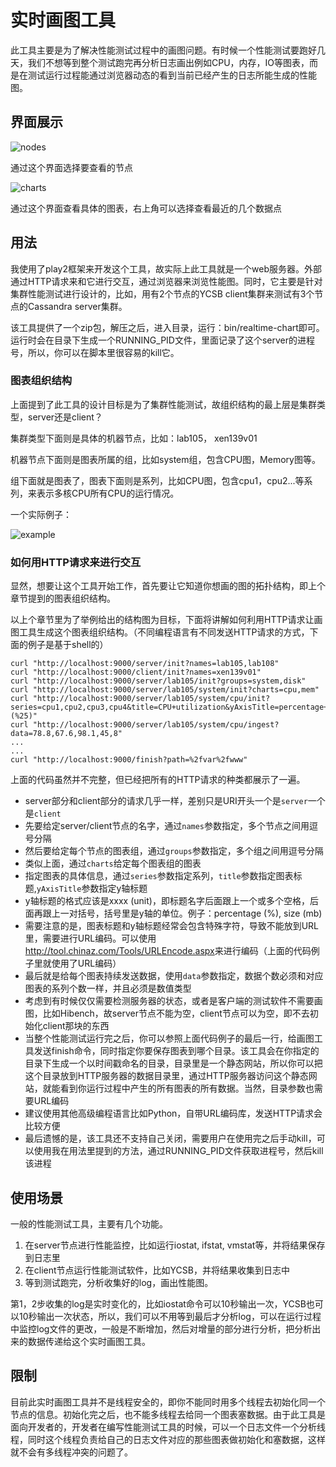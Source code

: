 # 实时画图工具
此工具主要是为了解决性能测试过程中的画图问题。有时候一个性能测试要跑好几天，我们不想等到整个测试跑完再分析日志画出例如CPU，内存，IO等图表，而是在测试运行过程能通过浏览器动态的看到当前已经产生的日志所能生成的性能图。
## 界面展示
![nodes](http://i41.tinypic.com/x3jgy.png)

通过这个界面选择要查看的节点

![charts](http://i41.tinypic.com/fckzev.png)

通过这个界面查看具体的图表，右上角可以选择查看最近的几个数据点
## 用法
我使用了play2框架来开发这个工具，故实际上此工具就是一个web服务器。外部通过HTTP请求来和它进行交互，通过浏览器来浏览性能图。同时，它主要是针对集群性能测试进行设计的，比如，用有2个节点的YCSB client集群来测试有3个节点的Cassandra server集群。

该工具提供了一个zip包，解压之后，进入目录，运行：bin/realtime-chart即可。运行时会在目录下生成一个RUNNING_PID文件，里面记录了这个server的进程号，所以，你可以在脚本里很容易的kill它。
### 图表组织结构
上面提到了此工具的设计目标是为了集群性能测试，故组织结构的最上层是集群类型，server还是client？

集群类型下面则是具体的机器节点，比如：lab105， xen139v01

机器节点下面则是图表所属的组，比如system组，包含CPU图，Memory图等。

组下面就是图表了，图表下面则是系列，比如CPU图，包含cpu1，cpu2...等系列，来表示多核CPU所有CPU的运行情况。

一个实际例子：

![example](http://i41.tinypic.com/2a5b2w3.png)
### 如何用HTTP请求来进行交互
显然，想要让这个工具开始工作，首先要让它知道你想画的图的拓扑结构，即上个章节提到的图表组织结构。

以上个章节里为了举例给出的结构图为目标，下面将讲解如何利用HTTP请求让画图工具生成这个图表组织结构。（不同编程语言有不同发送HTTP请求的方式，下面的例子是基于shell的）

    curl "http://localhost:9000/server/init?names=lab105,lab108"
    curl "http://localhost:9000/client/init?names=xen139v01"
    curl "http://localhost:9000/server/lab105/init?groups=system,disk"
    curl "http://localhost:9000/server/lab105/system/init?charts=cpu,mem"
    curl "http://localhost:9000/server/lab105/system/cpu/init?series=cpu1,cpu2,cpu3,cpu4&title=CPU+utilization&yAxisTitle=percentage+(%25)"
    curl "http://localhost:9000/server/lab105/system/cpu/ingest?data=78.8,67.6,98.1,45,8"
    ...
    ...
    curl "http://localhost:9000/finish?path=%2fvar%2fwww"
上面的代码虽然并不完整，但已经把所有的HTTP请求的种类都展示了一遍。

* server部分和client部分的请求几乎一样，差别只是URI开头一个是`server`一个是`client`
* 先要给定server/client节点的名字，通过`names`参数指定，多个节点之间用逗号分隔
* 然后要给定每个节点的图表组，通过`groups`参数指定，多个组之间用逗号分隔
* 类似上面，通过`charts`给定每个图表组的图表
* 指定图表的具体信息，通过`series`参数指定系列，`title`参数指定图表标题,`yAxisTitle`参数指定y轴标题
* y轴标题的格式应该是xxxx (unit)，即标题名字后面跟上一个或多个空格，后面再跟上一对括号，括号里是y轴的单位。例子：percentage (%), size (mb)
* 需要注意的是，图表标题和y轴标题经常会包含特殊字符，导致不能放到URL里，需要进行URL编码。可以使用<http://tool.chinaz.com/Tools/URLEncode.aspx>来进行编码（上面的代码例子里就使用了URL编码）
* 最后就是给每个图表持续发送数据，使用`data`参数指定，数据个数必须和对应图表的系列个数一样，并且必须是数值类型
* 考虑到有时候仅仅需要检测服务器的状态，或者是客户端的测试软件不需要画图，比如Hibench，故server节点不能为空，client节点可以为空，即不去初始化client那块的东西
* 当整个性能测试运行完之后，你可以参照上面代码例子的最后一行，给画图工具发送finish命令，同时指定你要保存图表到哪个目录。该工具会在你指定的目录下生成一个以时间戳命名的目录，目录里是一个静态网站，所以你可以把这个目录放到HTTP服务器的数据目录里，通过HTTP服务器访问这个静态网站，就能看到你运行过程中产生的所有图表的所有数据。当然，目录参数也需要URL编码
* 建议使用其他高级编程语言比如Python，自带URL编码库，发送HTTP请求会比较方便
* 最后遗憾的是，该工具还不支持自己关闭，需要用户在使用完之后手动kill，可以使用我在用法里提到的方法，通过RUNNING_PID文件获取进程号，然后kill该进程
## 使用场景
一般的性能测试工具，主要有几个功能。

1. 在server节点进行性能监控，比如运行iostat, ifstat, vmstat等，并将结果保存到日志里
2. 在client节点运行性能测试软件，比如YCSB，并将结果收集到日志中
3. 等到测试跑完，分析收集好的log，画出性能图。

第1，2步收集的log是实时变化的，比如iostat命令可以10秒输出一次，YCSB也可以10秒输出一次状态，所以，我们可以不用等到最后才分析log，可以在运行过程中监控log文件的更改，一般是不断增加，然后对增量的部分进行分析，把分析出来的数据传递给这个实时画图工具。
## 限制
目前此实时画图工具并不是线程安全的，即你不能同时用多个线程去初始化同一个节点的信息。初始化完之后，也不能多线程去给同一个图表塞数据。由于此工具是面向开发者的，开发者在编写性能测试工具的时候，可以一个日志文件一个分析线程，同时这个线程负责给自己的日志文件对应的那些图表做初始化和塞数据，这样就不会有多线程冲突的问题了。
